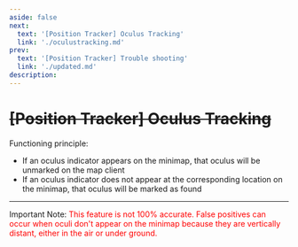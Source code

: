 ```yaml
---
aside: false
next:
  text: '[Position Tracker] Oculus Tracking'
  link: './oculustracking.md'
prev:
  text: '[Position Tracker] Trouble shooting'
  link: './updated.md'
description:
---
```


[文：自动神瞳]: #

# ~~[Position Tracker] Oculus Tracking~~

Functioning principle:

- If an oculus indicator appears on the minimap, that oculus will be unmarked on the map client
- If an oculus indicator does not appear at the corresponding location on the minimap, that oculus will be marked as found

---

<p>Important Note: <span style="color: red">This feature is not 100% accurate. False positives can occur when oculi don't appear on the minimap because they are vertically distant, either in the air or under ground.</span></p>
